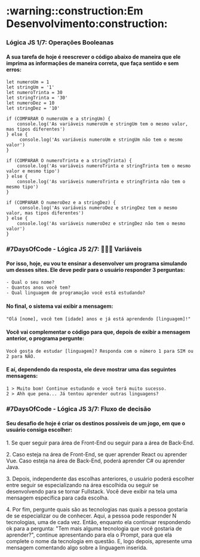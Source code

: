 
<h1>:warning::construction:Em Desenvolvimento:construction:</h1>
<h3>Lógica JS 1/7: Operações Booleanas</h3>
<h4>A sua tarefa de hoje é reescrever o código abaixo de maneira que ele imprima as informações de maneira correta, que faça sentido e sem erros:</h4>

	let numeroUm = 1
	let stringUm = '1'
	let numeroTrinta = 30
	let stringTrinta = '30'
	let numeroDez = 10
	let stringDez = '10'

	if (COMPARAR O numeroUm e a stringUm) {
  		console.log('As variáveis numeroUm e stringUm tem o mesmo valor, mas tipos diferentes')
	} else {
 		 console.log('As variáveis numeroUm e stringUm não tem o mesmo valor')
	}

	if (COMPARAR O numeroTrinta e a stringTrinta) {
  		console.log('As variáveis numeroTrinta e stringTrinta tem o mesmo valor e mesmo tipo')
	} else {
  		console.log('As variáveis numeroTrinta e stringTrinta não tem o mesmo tipo')
	}

	if (COMPARAR O numeroDez e a stringDez) {
 		 console.log('As variáveis numeroDez e stringDez tem o mesmo valor, mas tipos diferentes')
	} else {
  		console.log('As variáveis numeroDez e stringDez não tem o mesmo valor')
	}
	
<h3>#7DaysOfCode - Lógica JS 2/7: 👩🏽‍💻 Variáveis</h3>
<h4>Por isso, hoje, eu vou te ensinar a desenvolver um programa simulando um desses sites. Ele deve pedir para o usuário responder 3 perguntas:</h4>

	- Qual o seu nome?
	- Quantos anos você tem?
	- Qual linguagem de programação você está estudando?

<h4>No final, o sistema vai exibir a mensagem:</h4>

	"Olá [nome], você tem [idade] anos e já está aprendendo [linguagem]!"
	
<h4>Você vai complementar o código para que, depois de exibir a mensagem anterior, o programa pergunte:</h4>

	Você gosta de estudar [linguagem]? Responda com o número 1 para SIM ou 2 para NÃO.

<h4>E aí, dependendo da resposta, ele deve mostrar uma das seguintes mensagens:</h4>

	1 > Muito bom! Continue estudando e você terá muito sucesso.
	2 > Ahh que pena... Já tentou aprender outras linguagens?

<h3>#7DaysOfCode - Lógica JS 3/7: Fluxo de decisão</h3>
<h4>Seu desafio de hoje é criar os destinos possíveis de um jogo, em que o usuário consiga escolher:</h4>

<p>1. Se quer seguir para área de Front-End ou seguir para a área de Back-End.</p>

<p>2. Caso esteja na área de Front-End, se quer aprender React ou aprender Vue. Caso esteja na área de Back-End, poderá aprender C# ou aprender Java.</p>

<p>3. Depois, independente das escolhas anteriores, o usuário poderá escolher entre seguir se especializando na área escolhida ou seguir se desenvolvendo para se tornar Fullstack. Você deve exibir na tela uma mensagem específica para cada escolha.</p>

<p>4. Por fim, pergunte quais são as tecnologias nas quais a pessoa gostaria de se especializar ou de conhecer. Aqui, a pessoa pode responder N tecnologias, uma de cada vez. Então, enquanto ela continuar respondendo ok para a pergunta: "Tem mais alguma tecnologia que você gostaria de aprender?", continue apresentando para ela o Prompt, para que ela complete o nome da tecnologia em questão. E, logo depois, apresente uma mensagem comentando algo sobre a linguagem inserida.</p>
